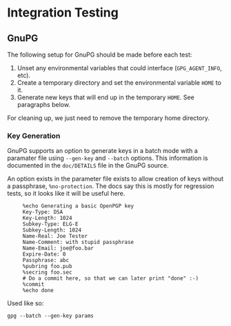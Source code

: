 # Integration Testing

## GnuPG

The following setup for GnuPG should be made before each test:

1. Unset any environmental variables that could interface (`GPG_AGENT_INFO`,
   etc).
2. Create a temporary directory and set the environmental variable `HOME` to it.
3. Generate new keys that will end up in the temporary `HOME`. See paragraphs
   below.

For cleaning up, we just need to remove the temporary home directory.

### Key Generation

GnuPG supports an option to generate keys in a batch mode with a paramater file
using `--gen-key` and `--batch` options. This information is documented in the
`doc/DETAILS` file in the GnuPG source.

An option exists in the parameter file exists to allow creation of keys without
a passphrase, `%no-protection`. The docs say this is mostly for regression
tests, so it looks like it will be useful here.

```
     %echo Generating a basic OpenPGP key
     Key-Type: DSA
     Key-Length: 1024
     Subkey-Type: ELG-E
     Subkey-Length: 1024
     Name-Real: Joe Tester
     Name-Comment: with stupid passphrase
     Name-Email: joe@foo.bar
     Expire-Date: 0
     Passphrase: abc
     %pubring foo.pub
     %secring foo.sec
     # Do a commit here, so that we can later print "done" :-)
     %commit
     %echo done
```

Used like so:

`gpg --batch --gen-key params`
